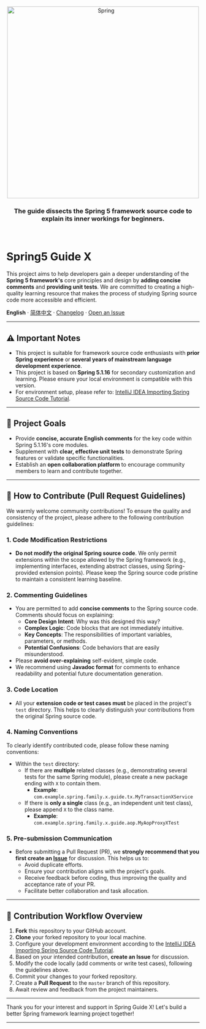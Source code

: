 <div align="center">
  <br />
  <br />
  <a><img width=500 alt="Spring" src="https://github.com/jasperyou/spring-guide-x/blob/master/Spring_Framework_Logo_2018.svg.png"></a>
  <br />
  <h3>The guide dissects the Spring 5 framework source code to explain its inner workings for beginners.</h3>
  <br />
</div>

# Spring5 Guide X

This project aims to help developers gain a deeper understanding of the **Spring 5 framework's** core principles and design by **adding concise comments** and **providing unit tests**. We are committed to creating a high-quality learning resource that makes the process of studying Spring source code more accessible and efficient.

**English** · [简体中文](./README.md) · [Changelog](./CHANGELOG.md) · [Open an Issue](https://github.com/jasperyou/spring-guide-x/issues/new)

-----

## ⚠️ Important Notes

  * This project is suitable for framework source code enthusiasts with **prior Spring experience** or **several years of mainstream language development experience**.
  * This project is based on **Spring 5.1.16** for secondary customization and learning. Please ensure your local environment is compatible with this version.
  * For environment setup, please refer to: [IntelliJ IDEA Importing Spring Source Code Tutorial](https://blog.csdn.net/xhmico/article/details/130612527).

-----

## 🎯 Project Goals

  * Provide **concise, accurate English comments** for the key code within Spring 5.1.16's core modules.
  * Supplement with **clear, effective unit tests** to demonstrate Spring features or validate specific functionalities.
  * Establish an **open collaboration platform** to encourage community members to learn and contribute together.

-----

## 🚀 How to Contribute (Pull Request Guidelines)

We warmly welcome community contributions\! To ensure the quality and consistency of the project, please adhere to the following contribution guidelines:

### 1\. Code Modification Restrictions

  * **Do not modify the original Spring source code**. We only permit extensions within the scope allowed by the Spring framework (e.g., implementing interfaces, extending abstract classes, using Spring-provided extension points). Please keep the Spring source code pristine to maintain a consistent learning baseline.

### 2\. Commenting Guidelines

  * You are permitted to add **concise comments** to the Spring source code. Comments should focus on explaining:
      * **Core Design Intent**: Why was this designed this way?
      * **Complex Logic**: Code blocks that are not immediately intuitive.
      * **Key Concepts**: The responsibilities of important variables, parameters, or methods.
      * **Potential Confusions**: Code behaviors that are easily misunderstood.
  * Please **avoid over-explaining** self-evident, simple code.
  * We recommend using **Javadoc format** for comments to enhance readability and potential future documentation generation.

### 3\. Code Location

  * All your **extension code or test cases must** be placed in the project's `test` directory. This helps to clearly distinguish your contributions from the original Spring source code.

### 4\. Naming Conventions

To clearly identify contributed code, please follow these naming conventions:

  * Within the `test` directory:
      * If there are **multiple** related classes (e.g., demonstrating several tests for the same Spring module), please create a new package ending with `X` to contain them.
          * **Example**: `com.example.spring.family.x.guide.tx.MyTransactionXService`
      * If there is **only a single** class (e.g., an independent unit test class), please append `X` to the class name.
          * **Example**: `com.example.spring.family.x.guide.aop.MyAopProxyXTest`

### 5\. Pre-submission Communication

  * Before submitting a Pull Request (PR), we **strongly recommend that you first create an [Issue](https://github.com/jasperyou/spring-guide-x/issues/new)** for discussion. This helps us to:
      * Avoid duplicate efforts.
      * Ensure your contribution aligns with the project's goals.
      * Receive feedback before coding, thus improving the quality and acceptance rate of your PR.
      * Facilitate better collaboration and task allocation.

-----

## 🤝 Contribution Workflow Overview

1.  **Fork** this repository to your GitHub account.
2.  **Clone** your forked repository to your local machine.
3.  Configure your development environment according to the [IntelliJ IDEA Importing Spring Source Code Tutorial](https://blog.csdn.net/xhmico/article/details/130612527).
4.  Based on your intended contribution, **create an Issue** for discussion.
5.  Modify the code locally (add comments or write test cases), following the guidelines above.
6.  Commit your changes to your forked repository.
7.  Create a **Pull Request** to the `master` branch of this repository.
8.  Await review and feedback from the project maintainers.

-----

Thank you for your interest and support in Spring Guide X\! Let's build a better Spring framework learning project together\!

-----
